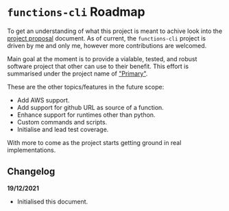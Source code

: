 # `functions-cli` Roadmap

To get an understanding of what this project is meant to achive look into the [project proposal](./docs/proposal/) document. As of current, the `functions-cli` project is driven by me and only me, however more contributions are welcomed. 

Main goal at the moment is to provide a vialable, tested, and robust software project that other can use to their benefit. This effort is summarised under the project name of ["Primary"](https://github.com/users/Katolus/projects/1).

These are the other topics/features in the future scope:

- Add AWS support.
- Add support for github URL as source of a function.
- Enhance support for runtimes other than python.
- Custom commands and scripts. 
- Initialise and lead test coverage.

With more to come as the project starts getting ground in real implementations.

## Changelog

**19/12/2021**
- Initialised this document.


